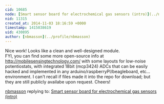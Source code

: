 ```yaml
---
cid: 10685
node: [Smart sensor board for electrochemical gas sensors (intro)](../notes/kensanfran/11-02-2014/smart-sensor-board-for-electrochemical-gas-sensors-intro)
nid: 11315
created_at: 2014-11-03 18:16:59 +0000
timestamp: 1415038619
uid: 430895
author: [nbmasson](../profile/nbmasson)
---
```


Nice work!  Looks like a clean and well-designed module.  
FYI, you can find some more open-source info at http://mobilesensingtechnology.com/ with some layouts for low-noise potentiostats, with integrated 18bit (mcp3424) ADCs that can be easily hacked and implemented in any arduino/raspberryPI/beagleboard, etc... environment.  I can't recall if files made it into the repo for download; but they are still publicly availabe upon request. Cheers!

[nbmasson](../profile/nbmasson) replying to: [Smart sensor board for electrochemical gas sensors (intro)](../notes/kensanfran/11-02-2014/smart-sensor-board-for-electrochemical-gas-sensors-intro)

